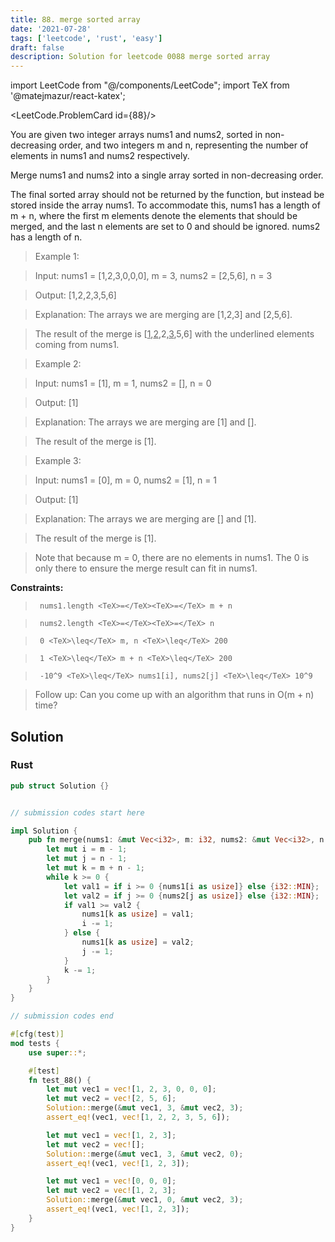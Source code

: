 ```yaml
---
title: 88. merge sorted array
date: '2021-07-28'
tags: ['leetcode', 'rust', 'easy']
draft: false
description: Solution for leetcode 0088 merge sorted array
---
```

import LeetCode from "@/components/LeetCode";
import TeX from '@matejmazur/react-katex';

<LeetCode.ProblemCard id={88}/>
 

  You are given two integer arrays nums1 and nums2, sorted in non-decreasing order, and two integers m and n, representing the number of elements in nums1 and nums2 respectively.

  Merge nums1 and nums2 into a single array sorted in non-decreasing order.

  The final sorted array should not be returned by the function, but instead be stored inside the array nums1. To accommodate this, nums1 has a length of m + n, where the first m elements denote the elements that should be merged, and the last n elements are set to 0 and should be ignored. nums2 has a length of n.

   

 >   Example 1:

  

 >   Input: nums1 <TeX>=</TeX> [1,2,3,0,0,0], m <TeX>=</TeX> 3, nums2 <TeX>=</TeX> [2,5,6], n <TeX>=</TeX> 3

 >   Output: [1,2,2,3,5,6]

 >   Explanation: The arrays we are merging are [1,2,3] and [2,5,6].

 >   The result of the merge is [<u>1</u>,<u>2</u>,2,<u>3</u>,5,6] with the underlined elements coming from nums1.

  

 >   Example 2:

  

 >   Input: nums1 <TeX>=</TeX> [1], m <TeX>=</TeX> 1, nums2 <TeX>=</TeX> [], n <TeX>=</TeX> 0

 >   Output: [1]

 >   Explanation: The arrays we are merging are [1] and [].

 >   The result of the merge is [1].

  

 >   Example 3:

  

 >   Input: nums1 <TeX>=</TeX> [0], m <TeX>=</TeX> 0, nums2 <TeX>=</TeX> [1], n <TeX>=</TeX> 1

 >   Output: [1]

 >   Explanation: The arrays we are merging are [] and [1].

 >   The result of the merge is [1].

 >   Note that because m <TeX>=</TeX> 0, there are no elements in nums1. The 0 is only there to ensure the merge result can fit in nums1.

  

   

  **Constraints:**

  

 >   	nums1.length <TeX>=</TeX><TeX>=</TeX> m + n

 >   	nums2.length <TeX>=</TeX><TeX>=</TeX> n

 >   	0 <TeX>\leq</TeX> m, n <TeX>\leq</TeX> 200

 >   	1 <TeX>\leq</TeX> m + n <TeX>\leq</TeX> 200

 >   	-10^9 <TeX>\leq</TeX> nums1[i], nums2[j] <TeX>\leq</TeX> 10^9

  

   

 >   Follow up: Can you come up with an algorithm that runs in O(m + n) time?


## Solution
### Rust
```rust
pub struct Solution {}


// submission codes start here

impl Solution {
    pub fn merge(nums1: &mut Vec<i32>, m: i32, nums2: &mut Vec<i32>, n: i32) {
        let mut i = m - 1;
        let mut j = n - 1;
        let mut k = m + n - 1;
        while k >= 0 {
            let val1 = if i >= 0 {nums1[i as usize]} else {i32::MIN};
            let val2 = if j >= 0 {nums2[j as usize]} else {i32::MIN};
            if val1 >= val2 {
                nums1[k as usize] = val1;
                i -= 1;
            } else {
                nums1[k as usize] = val2;
                j -= 1;
            }
            k -= 1;
        }
    }
}

// submission codes end

#[cfg(test)]
mod tests {
    use super::*;

    #[test]
    fn test_88() {
        let mut vec1 = vec![1, 2, 3, 0, 0, 0];
        let mut vec2 = vec![2, 5, 6];
        Solution::merge(&mut vec1, 3, &mut vec2, 3);
        assert_eq!(vec1, vec![1, 2, 2, 3, 5, 6]);

        let mut vec1 = vec![1, 2, 3];
        let mut vec2 = vec![];
        Solution::merge(&mut vec1, 3, &mut vec2, 0);
        assert_eq!(vec1, vec![1, 2, 3]);

        let mut vec1 = vec![0, 0, 0];
        let mut vec2 = vec![1, 2, 3];
        Solution::merge(&mut vec1, 0, &mut vec2, 3);
        assert_eq!(vec1, vec![1, 2, 3]);
    }
}

```
